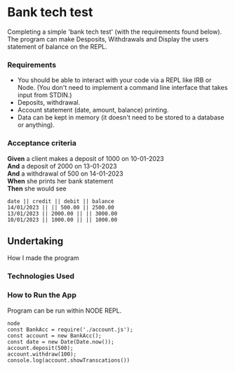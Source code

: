 # Bank tech test
Completing a simple 'bank tech test' (with the requirements found below).  The program can make Desposits, Withdrawals and Display the users statement of balance on the REPL.

### Requirements

* You should be able to interact with your code via a REPL like IRB or Node.  (You don't need to implement a command line interface that takes input from STDIN.)
* Deposits, withdrawal.
* Account statement (date, amount, balance) printing.
* Data can be kept in memory (it doesn't need to be stored to a database or anything).

### Acceptance criteria

**Given** a client makes a deposit of 1000 on 10-01-2023  
**And** a deposit of 2000 on 13-01-2023  
**And** a withdrawal of 500 on 14-01-2023  
**When** she prints her bank statement  
**Then** she would see

```
date || credit || debit || balance
14/01/2023 || || 500.00 || 2500.00
13/01/2023 || 2000.00 || || 3000.00
10/01/2023 || 1000.00 || || 1000.00
```

## Undertaking
How I made the program

### Technologies Used

### How to Run the App

Program can be run within NODE REPL.

```
node 
const BankAcc = require('./account.js');
const account = new BankAcc();
const date = new Date(Date.now());
account.deposit(500);
account.withdraw(100);
console.log(account.showTranscations())
```